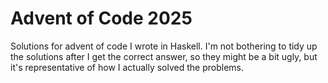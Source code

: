 # Advent of Code 2025

Solutions for advent of code I wrote in Haskell. I'm not bothering to tidy up the solutions after I get the correct answer, so they might be a bit ugly, but it's representative of how I actually solved the problems.